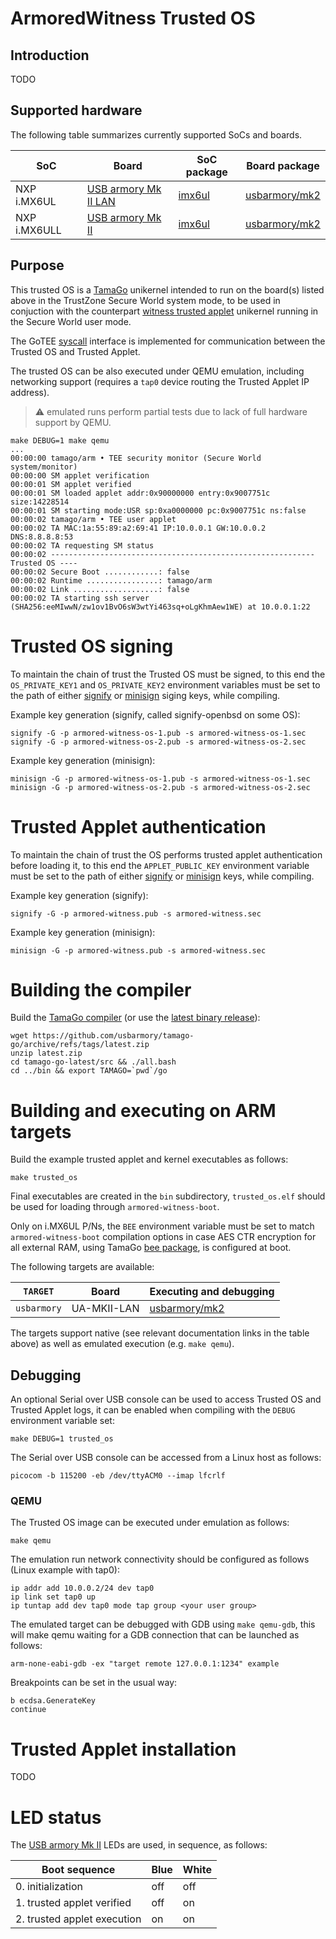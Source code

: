 # ArmoredWitness Trusted OS


## Introduction

TODO

## Supported hardware

The following table summarizes currently supported SoCs and boards.

| SoC          | Board                                                               | SoC package                                                              | Board package                                                                    |
|--------------|---------------------------------------------------------------------|--------------------------------------------------------------------------|----------------------------------------------------------------------------------|
| NXP i.MX6UL  | [USB armory Mk II LAN](https://github.com/usbarmory/usbarmory/wiki) | [imx6ul](https://github.com/usbarmory/tamago/tree/master/soc/nxp/imx6ul) | [usbarmory/mk2](https://github.com/usbarmory/tamago/tree/master/board/usbarmory) |
| NXP i.MX6ULL | [USB armory Mk II](https://github.com/usbarmory/usbarmory/wiki)     | [imx6ul](https://github.com/usbarmory/tamago/tree/master/soc/nxp/imx6ul) | [usbarmory/mk2](https://github.com/usbarmory/tamago/tree/master/board/usbarmory) |

## Purpose

This trusted OS is a [TamaGo](https://github.com/usbarmory/tamago) unikernel
intended to run on the board(s) listed above in the TrustZone Secure World
system mode, to be used in conjuction with the counterpart
[witness trusted applet](https://github.com/transparency-dev/armored-witness-applet)
 unikernel running in the Secure World user mode.

The GoTEE [syscall](https://github.com/usbarmory/GoTEE/blob/master/syscall/syscall.go)
interface is implemented for communication between the Trusted OS and Trusted
Applet.

The trusted OS can be also executed under QEMU emulation, including networking
support (requires a `tap0` device routing the Trusted Applet IP address).

> :warning: emulated runs perform partial tests due to lack of full hardware
> support by QEMU.

```
make DEBUG=1 make qemu
...
00:00:00 tamago/arm • TEE security monitor (Secure World system/monitor)
00:00:00 SM applet verification
00:00:01 SM applet verified
00:00:01 SM loaded applet addr:0x90000000 entry:0x9007751c size:14228514
00:00:01 SM starting mode:USR sp:0xa0000000 pc:0x9007751c ns:false
00:00:02 tamago/arm • TEE user applet
00:00:02 TA MAC:1a:55:89:a2:69:41 IP:10.0.0.1 GW:10.0.0.2 DNS:8.8.8.8:53
00:00:02 TA requesting SM status
00:00:02 ----------------------------------------------------------- Trusted OS ----
00:00:02 Secure Boot ............: false
00:00:02 Runtime ................: tamago/arm
00:00:02 Link ...................: false
00:00:02 TA starting ssh server (SHA256:eeMIwwN/zw1ov1BvO6sW3wtYi463sq+oLgKhmAew1WE) at 10.0.0.1:22
```

Trusted OS signing
==================

To maintain the chain of trust the Trusted OS must be signed, to this end the
`OS_PRIVATE_KEY1` and `OS_PRIVATE_KEY2` environment variables must be set to the path
of either [signify](https://man.openbsd.org/signify) or
[minisign](https://jedisct1.github.io/minisign/) siging keys, while compiling.

Example key generation (signify, called signify-openbsd on some OS):

```
signify -G -p armored-witness-os-1.pub -s armored-witness-os-1.sec
signify -G -p armored-witness-os-2.pub -s armored-witness-os-2.sec
```

Example key generation (minisign):

```
minisign -G -p armored-witness-os-1.pub -s armored-witness-os-1.sec
minisign -G -p armored-witness-os-2.pub -s armored-witness-os-2.sec
```

Trusted Applet authentication
=============================

To maintain the chain of trust the OS performs trusted applet authentication
before loading it, to this end the `APPLET_PUBLIC_KEY` environment variable
must be set to the path of either
[signify](https://man.openbsd.org/signify) or
[minisign](https://jedisct1.github.io/minisign/) keys, while compiling.

Example key generation (signify):

```
signify -G -p armored-witness.pub -s armored-witness.sec
```

Example key generation (minisign):

```
minisign -G -p armored-witness.pub -s armored-witness.sec
```

Building the compiler
=====================

Build the [TamaGo compiler](https://github.com/usbarmory/tamago-go)
(or use the [latest binary release](https://github.com/usbarmory/tamago-go/releases/latest)):

```
wget https://github.com/usbarmory/tamago-go/archive/refs/tags/latest.zip
unzip latest.zip
cd tamago-go-latest/src && ./all.bash
cd ../bin && export TAMAGO=`pwd`/go
```

Building and executing on ARM targets
=====================================

Build the example trusted applet and kernel executables as follows:

```
make trusted_os
```

Final executables are created in the `bin` subdirectory, `trusted_os.elf`
should be used for loading through `armored-witness-boot`.

Only on i.MX6UL P/Ns, the `BEE` environment variable must be set to match
`armored-witness-boot` compilation options in case AES CTR encryption for all
external RAM, using TamaGo [bee package](https://pkg.go.dev/github.com/usbarmory/tamago/soc/nxp/bee),
is configured at boot.

The following targets are available:

| `TARGET`    | Board            | Executing and debugging                                                                                  |
|-------------|------------------|----------------------------------------------------------------------------------------------------------|
| `usbarmory` | UA-MKII-LAN      | [usbarmory/mk2](https://github.com/usbarmory/tamago/tree/master/board/usbarmory)                         |

The targets support native (see relevant documentation links in the table above)
as well as emulated execution (e.g. `make qemu`).

Debugging
---------

An optional Serial over USB console can be used to access Trusted OS and
Trusted Applet logs, it can be enabled when compiling with the `DEBUG`
environment variable set:

```
make DEBUG=1 trusted_os
```

The Serial over USB console can be accessed from a Linux host as follows:

```
picocom -b 115200 -eb /dev/ttyACM0 --imap lfcrlf
```

### QEMU

The Trusted OS image can be executed under emulation as follows:

```
make qemu
```

The emulation run network connectivity should be configured as follows (Linux
example with tap0):

```
ip addr add 10.0.0.2/24 dev tap0
ip link set tap0 up
ip tuntap add dev tap0 mode tap group <your user group>
```

The emulated target can be debugged with GDB using `make qemu-gdb`, this will
make qemu waiting for a GDB connection that can be launched as follows:

```
arm-none-eabi-gdb -ex "target remote 127.0.0.1:1234" example
```

Breakpoints can be set in the usual way:

```
b ecdsa.GenerateKey
continue
```

Trusted Applet installation
===========================

TODO

LED status
==========

The [USB armory Mk II](https://github.com/usbarmory/usbarmory/wiki) LEDs
are used, in sequence, as follows:

| Boot sequence                   | Blue | White |
|---------------------------------|------|-------|
| 0. initialization               | off  | off   |
| 1. trusted applet verified      | off  | on    |
| 2. trusted applet execution     | on   | on    |
